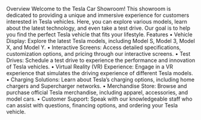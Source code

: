 Overview Welcome to the Tesla Car Showroom! This showroom is dedicated to providing a unique and immersive experience for customers interested in Tesla vehicles. Here, you can explore various models, learn about the latest technology, and even take a test drive. Our goal is to help you find the perfect Tesla vehicle that fits your lifestyle.
Features • Vehicle Display: Explore the latest Tesla models, including Model S, Model 3, Model X, and Model Y. • Interactive Screens: Access detailed specifications, customization options, and pricing through our interactive screens. • Test Drives: Schedule a test drive to experience the performance and innovation of Tesla vehicles. • Virtual Reality (VR) Experience: Engage in a VR experience that simulates the driving experience of different Tesla models. • Charging Solutions: Learn about Tesla’s charging options, including home chargers and Supercharger networks. • Merchandise Store: Browse and purchase official Tesla merchandise, including apparel, accessories, and model cars. • Customer Support: Speak with our knowledgeable staff who can assist with questions, financing options, and ordering your Tesla vehicle.
